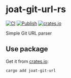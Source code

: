 # joat-git-url-rs

[![CI](https://github.com/rcook/joat-git-url-rs/actions/workflows/ci.yaml/badge.svg)][ci-workflow]
[![Publish](https://github.com/rcook/joat-git-url-rs/actions/workflows/publish.yaml/badge.svg)][publish-workflow]
[![crates.io](https://img.shields.io/crates/v/joatmon.svg)][crates-io]

Simple Git URL parser

## Use package

Get it from [crates.io][crates-io]:

```bash
cargo add joat-git-url
```

[ci-workflow]: https://github.com/rcook/joat-git-url-rs/actions/workflows/ci.yaml
[crates-io]: https://crates.io/crates/joat-git-url
[publish-workflow]: https://github.com/rcook/joat-git-url-rs/actions/workflows/publish.yaml
